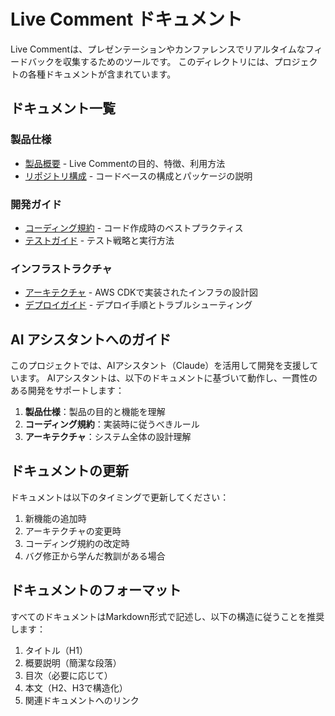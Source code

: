 # Live Comment ドキュメント

Live Commentは、プレゼンテーションやカンファレンスでリアルタイムなフィードバックを収集するためのツールです。
このディレクトリには、プロジェクトの各種ドキュメントが含まれています。

## ドキュメント一覧

### 製品仕様

- [製品概要](./product.md) - Live Commentの目的、特徴、利用方法
- [リポジトリ構成](./repository.md) - コードベースの構成とパッケージの説明

### 開発ガイド

- [コーディング規約](./coding.md) - コード作成時のベストプラクティス
- [テストガイド](./testing.md) - テスト戦略と実行方法

### インフラストラクチャ

- [アーキテクチャ](./cdk/architecture.md) - AWS CDKで実装されたインフラの設計図
- [デプロイガイド](./cdk/deployment.md) - デプロイ手順とトラブルシューティング

## AI アシスタントへのガイド

このプロジェクトでは、AIアシスタント（Claude）を活用して開発を支援しています。
AIアシスタントは、以下のドキュメントに基づいて動作し、一貫性のある開発をサポートします：

1. **製品仕様**：製品の目的と機能を理解
2. **コーディング規約**：実装時に従うべきルール
3. **アーキテクチャ**：システム全体の設計理解

## ドキュメントの更新

ドキュメントは以下のタイミングで更新してください：

1. 新機能の追加時
2. アーキテクチャの変更時
3. コーディング規約の改定時
4. バグ修正から学んだ教訓がある場合

## ドキュメントのフォーマット

すべてのドキュメントはMarkdown形式で記述し、以下の構造に従うことを推奨します：

1. タイトル（H1）
2. 概要説明（簡潔な段落）
3. 目次（必要に応じて）
4. 本文（H2、H3で構造化）
5. 関連ドキュメントへのリンク
